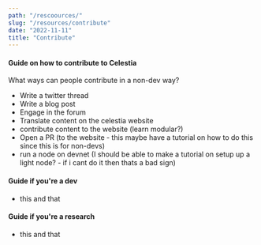 ```yaml
---
path: "/rescoources/"
slug: "/resources/contribute"
date: "2022-11-11"
title: "Contribute"
---
```


#### Guide on how to contribute to Celestia

What ways can people contribute in a non-dev way?
- Write a twitter thread
- Write a blog post
- Engage in the forum
- Translate content on the celestia website
- contribute content to the website (learn modular?)
- Open a PR (to the website - this maybe have a tutorial on how to do this since this is for non-devs)
- run a node on devnet (I should be able to make a tutorial on setup up a light node? - if i cant do it then thats a bad sign)

#### Guide if you're a dev
- this and that

#### Guide if you're a research
- this and that
